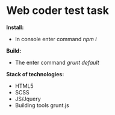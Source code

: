 #  Web coder test task

**Install:**
  - In console enter command *npm i*
  
**Build:**
  - The enter command *grunt default*

**Stack of technologies:**
  - HTML5
  - SCSS
  - JS/Jquery
  - Building tools grunt.js
